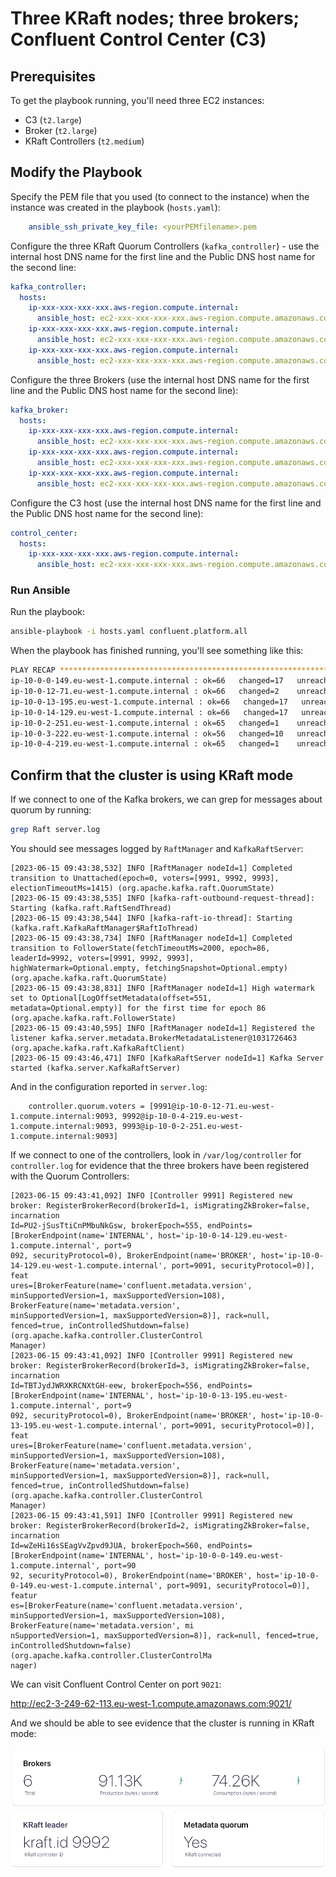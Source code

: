 # Three KRaft nodes; three brokers; Confluent Control Center (C3)

## Prerequisites

To get the playbook running, you'll need three EC2 instances:

- C3 (`t2.large`)
- Broker (`t2.large`)
- KRaft Controllers (`t2.medium`)
  
## Modify the Playbook

Specify the PEM file that you used (to connect to the instance) when the instance was created in the playbook (`hosts.yaml`):

```yaml
    ansible_ssh_private_key_file: <yourPEMfilename>.pem
```

Configure the three KRaft Quorum Controllers (`kafka_controller`) - use the internal host DNS name for the first line and the Public DNS host name for the second line:

```yaml
kafka_controller:
  hosts:
    ip-xxx-xxx-xxx-xxx.aws-region.compute.internal:
      ansible_host: ec2-xxx-xxx-xxx-xxx.aws-region.compute.amazonaws.com
    ip-xxx-xxx-xxx-xxx.aws-region.compute.internal:
      ansible_host: ec2-xxx-xxx-xxx-xxx.aws-region.compute.amazonaws.com
    ip-xxx-xxx-xxx-xxx.aws-region.compute.internal:
      ansible_host: ec2-xxx-xxx-xxx-xxx.aws-region.compute.amazonaws.com
```

Configure the three Brokers (use the internal host DNS name for the first line and the Public DNS host name for the second line):

```yaml
kafka_broker:
  hosts:
    ip-xxx-xxx-xxx-xxx.aws-region.compute.internal:
      ansible_host: ec2-xxx-xxx-xxx-xxx.aws-region.compute.amazonaws.com
    ip-xxx-xxx-xxx-xxx.aws-region.compute.internal:
      ansible_host: ec2-xxx-xxx-xxx-xxx.aws-region.compute.amazonaws.com
    ip-xxx-xxx-xxx-xxx.aws-region.compute.internal:
      ansible_host: ec2-xxx-xxx-xxx-xxx.aws-region.compute.amazonaws.com
```

Configure the C3 host (use the internal host DNS name for the first line and the Public DNS host name for the second line):

```yaml
control_center:
  hosts:
    ip-xxx-xxx-xxx-xxx.aws-region.compute.internal:
      ansible_host: ec2-xxx-xxx-xxx-xxx.aws-region.compute.amazonaws.com
```

### Run Ansible

Run the playbook:

```bash
ansible-playbook -i hosts.yaml confluent.platform.all
```

When the playbook has finished running, you'll see something like this:

```bash
PLAY RECAP ************************************************************************************************************************************
ip-10-0-0-149.eu-west-1.compute.internal : ok=66   changed=17   unreachable=0    failed=0    skipped=48   rescued=0    ignored=0
ip-10-0-12-71.eu-west-1.compute.internal : ok=66   changed=2    unreachable=0    failed=0    skipped=40   rescued=0    ignored=0
ip-10-0-13-195.eu-west-1.compute.internal : ok=66   changed=17   unreachable=0    failed=0    skipped=48   rescued=0    ignored=0
ip-10-0-14-129.eu-west-1.compute.internal : ok=66   changed=17   unreachable=0    failed=0    skipped=52   rescued=0    ignored=0
ip-10-0-2-251.eu-west-1.compute.internal : ok=65   changed=1    unreachable=0    failed=0    skipped=39   rescued=0    ignored=0
ip-10-0-3-222.eu-west-1.compute.internal : ok=56   changed=10   unreachable=0    failed=0    skipped=43   rescued=0    ignored=0
ip-10-0-4-219.eu-west-1.compute.internal : ok=65   changed=1    unreachable=0    failed=0    skipped=39   rescued=0    ignored=0
```

## Confirm that the cluster is using KRaft mode

If we connect to one of the Kafka brokers, we can grep for messages about quorum by running:

```bash
grep Raft server.log
```

You should see messages logged by `RaftManager` and `KafkaRaftServer`:

```log
[2023-06-15 09:43:38,532] INFO [RaftManager nodeId=1] Completed transition to Unattached(epoch=0, voters=[9991, 9992, 9993], electionTimeoutMs=1415) (org.apache.kafka.raft.QuorumState)
[2023-06-15 09:43:38,535] INFO [kafka-raft-outbound-request-thread]: Starting (kafka.raft.RaftSendThread)
[2023-06-15 09:43:38,544] INFO [kafka-raft-io-thread]: Starting (kafka.raft.KafkaRaftManager$RaftIoThread)
[2023-06-15 09:43:38,734] INFO [RaftManager nodeId=1] Completed transition to FollowerState(fetchTimeoutMs=2000, epoch=86, leaderId=9992, voters=[9991, 9992, 9993], highWatermark=Optional.empty, fetchingSnapshot=Optional.empty) (org.apache.kafka.raft.QuorumState)
[2023-06-15 09:43:38,831] INFO [RaftManager nodeId=1] High watermark set to Optional[LogOffsetMetadata(offset=551, metadata=Optional.empty)] for the first time for epoch 86 (org.apache.kafka.raft.FollowerState)
[2023-06-15 09:43:40,595] INFO [RaftManager nodeId=1] Registered the listener kafka.server.metadata.BrokerMetadataListener@1031726463 (org.apache.kafka.raft.KafkaRaftClient)
[2023-06-15 09:43:46,471] INFO [KafkaRaftServer nodeId=1] Kafka Server started (kafka.server.KafkaRaftServer)
```

And in the configuration reported in `server.log`:

```log
    controller.quorum.voters = [9991@ip-10-0-12-71.eu-west-1.compute.internal:9093, 9992@ip-10-0-4-219.eu-west-1.compute.internal:9093, 9993@ip-10-0-2-251.eu-west-1.compute.internal:9093]
```

If we connect to one of the controllers, look in `/var/log/controller` for `controller.log` for evidence that the three brokers have been registered with the Quorum Controllers:

```log
[2023-06-15 09:43:41,092] INFO [Controller 9991] Registered new broker: RegisterBrokerRecord(brokerId=1, isMigratingZkBroker=false, incarnation
Id=PU2-jSusTtiCnPMbuNkGsw, brokerEpoch=555, endPoints=[BrokerEndpoint(name='INTERNAL', host='ip-10-0-14-129.eu-west-1.compute.internal', port=9
092, securityProtocol=0), BrokerEndpoint(name='BROKER', host='ip-10-0-14-129.eu-west-1.compute.internal', port=9091, securityProtocol=0)], feat
ures=[BrokerFeature(name='confluent.metadata.version', minSupportedVersion=1, maxSupportedVersion=108), BrokerFeature(name='metadata.version',
minSupportedVersion=1, maxSupportedVersion=8)], rack=null, fenced=true, inControlledShutdown=false) (org.apache.kafka.controller.ClusterControl
Manager)
[2023-06-15 09:43:41,092] INFO [Controller 9991] Registered new broker: RegisterBrokerRecord(brokerId=3, isMigratingZkBroker=false, incarnation
Id=TBTJydJWRXKRCNXtGH-eew, brokerEpoch=556, endPoints=[BrokerEndpoint(name='INTERNAL', host='ip-10-0-13-195.eu-west-1.compute.internal', port=9
092, securityProtocol=0), BrokerEndpoint(name='BROKER', host='ip-10-0-13-195.eu-west-1.compute.internal', port=9091, securityProtocol=0)], feat
ures=[BrokerFeature(name='confluent.metadata.version', minSupportedVersion=1, maxSupportedVersion=108), BrokerFeature(name='metadata.version',
minSupportedVersion=1, maxSupportedVersion=8)], rack=null, fenced=true, inControlledShutdown=false) (org.apache.kafka.controller.ClusterControl
Manager)
[2023-06-15 09:43:41,591] INFO [Controller 9991] Registered new broker: RegisterBrokerRecord(brokerId=2, isMigratingZkBroker=false, incarnation
Id=wZeHi16sSEagVvZpvd9JUA, brokerEpoch=560, endPoints=[BrokerEndpoint(name='INTERNAL', host='ip-10-0-0-149.eu-west-1.compute.internal', port=90
92, securityProtocol=0), BrokerEndpoint(name='BROKER', host='ip-10-0-0-149.eu-west-1.compute.internal', port=9091, securityProtocol=0)], featur
es=[BrokerFeature(name='confluent.metadata.version', minSupportedVersion=1, maxSupportedVersion=108), BrokerFeature(name='metadata.version', mi
nSupportedVersion=1, maxSupportedVersion=8)], rack=null, fenced=true, inControlledShutdown=false) (org.apache.kafka.controller.ClusterControlMa
nager)
```

We can visit Confluent Control Center on port `9021`:

<http://ec2-3-249-62-113.eu-west-1.compute.amazonaws.com:9021/>

And we should be able to see evidence that the cluster is running in KRaft mode:

![KRaft Mode Example 1](../img/kraft-c3.png)
![KRaft Mode Example 2](../img/kraft-c3-2.png)
